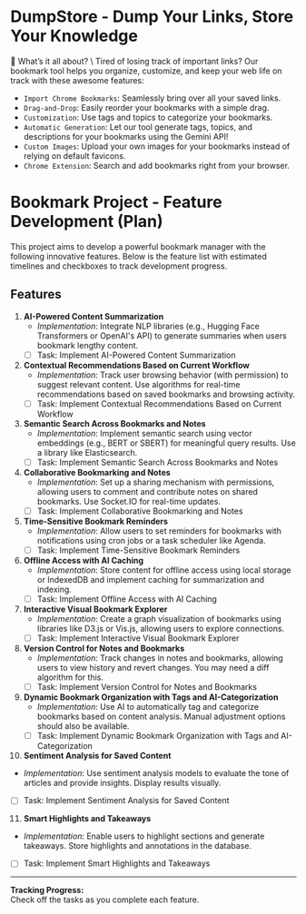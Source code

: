 # DumpStore - Dump Your Links, Store Your Knowledge
🔖 What’s it all about?  \ 
Tired of losing track of important links? Our bookmark tool helps you organize, customize, and keep your web life on track with these awesome features:

* `Import Chrome Bookmarks`: Seamlessly bring over all your saved links.
* `Drag-and-Drop`: Easily reorder your bookmarks with a simple drag.
* `Customization`: Use tags and topics to categorize your bookmarks.
* `Automatic Generation`: Let our tool generate tags, topics, and descriptions for your bookmarks using the Gemini API!
* `Custom Images`: Upload your own images for your bookmarks instead of relying on default favicons.
*  `Chrome Extension`: Search and add bookmarks right from your browser.

# Bookmark Project - Feature Development (Plan)

This project aims to develop a powerful bookmark manager with the following innovative features. Below is the feature list with estimated timelines and checkboxes to track development progress.

## Features

1. **AI-Powered Content Summarization**  
   - _Implementation_: Integrate NLP libraries (e.g., Hugging Face Transformers or OpenAI's API) to generate summaries when users bookmark lengthy content.  
   - [ ] Task: Implement AI-Powered Content Summarization

2. **Contextual Recommendations Based on Current Workflow**  
   - _Implementation_: Track user browsing behavior (with permission) to suggest relevant content. Use algorithms for real-time recommendations based on saved bookmarks and browsing activity.  
   - [ ] Task: Implement Contextual Recommendations Based on Current Workflow

3. **Semantic Search Across Bookmarks and Notes**  
   - _Implementation_: Implement semantic search using vector embeddings (e.g., BERT or SBERT) for meaningful query results. Use a library like Elasticsearch.  
   - [ ] Task: Implement Semantic Search Across Bookmarks and Notes

4. **Collaborative Bookmarking and Notes**  
   - _Implementation_: Set up a sharing mechanism with permissions, allowing users to comment and contribute notes on shared bookmarks. Use Socket.IO for real-time updates.  
   - [ ] Task: Implement Collaborative Bookmarking and Notes

5. **Time-Sensitive Bookmark Reminders**  
   - _Implementation_: Allow users to set reminders for bookmarks with notifications using cron jobs or a task scheduler like Agenda.  
   - [ ] Task: Implement Time-Sensitive Bookmark Reminders

6. **Offline Access with AI Caching**  
   - _Implementation_: Store content for offline access using local storage or IndexedDB and implement caching for summarization and indexing.  
   - [ ] Task: Implement Offline Access with AI Caching

7. **Interactive Visual Bookmark Explorer**  
   - _Implementation_: Create a graph visualization of bookmarks using libraries like D3.js or Vis.js, allowing users to explore connections.  
   - [ ] Task: Implement Interactive Visual Bookmark Explorer

8. **Version Control for Notes and Bookmarks**  
   - _Implementation_: Track changes in notes and bookmarks, allowing users to view history and revert changes. You may need a diff algorithm for this.  
   - [ ] Task: Implement Version Control for Notes and Bookmarks

9. **Dynamic Bookmark Organization with Tags and AI-Categorization**  
   - _Implementation_: Use AI to automatically tag and categorize bookmarks based on content analysis. Manual adjustment options should also be available.  
   - [ ] Task: Implement Dynamic Bookmark Organization with Tags and AI-Categorization

10. **Sentiment Analysis for Saved Content**  
   - _Implementation_: Use sentiment analysis models to evaluate the tone of articles and provide insights. Display results visually.  
   - [ ] Task: Implement Sentiment Analysis for Saved Content

11. **Smart Highlights and Takeaways**  
   - _Implementation_: Enable users to highlight sections and generate takeaways. Store highlights and annotations in the database.  
   - [ ] Task: Implement Smart Highlights and Takeaways

---

**Tracking Progress:**  
Check off the tasks as you complete each feature.


